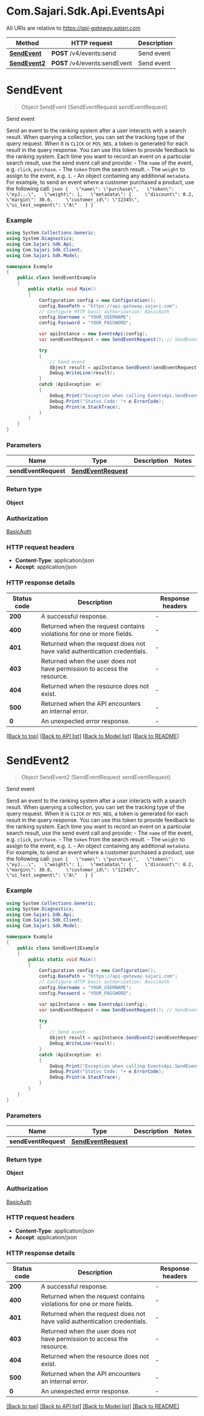 # Com.Sajari.Sdk.Api.EventsApi

All URIs are relative to *https://api-gateway.sajari.com*

Method | HTTP request | Description
------------- | ------------- | -------------
[**SendEvent**](EventsApi.md#sendevent) | **POST** /v4/events:send | Send event
[**SendEvent2**](EventsApi.md#sendevent2) | **POST** /v4/events:sendEvent | Send event


<a name="sendevent"></a>
# **SendEvent**
> Object SendEvent (SendEventRequest sendEventRequest)

Send event

Send an event to the ranking system after a user interacts with a search result.  When querying a collection, you can set the tracking type of the query request. When it is `CLICK` or `POS_NEG`, a token is generated for each result in the query response. You can use this token to provide feedback to the ranking system. Each time you want to record an event on a particular search result, use the send event call and provide:  - The `name` of the event, e.g. `click`, `purchase`. - The `token` from the search result. - The `weight` to assign to the event, e.g. `1`. - An object containing any additional `metadata`.  For example, to send an event where a customer purchased a product, use the following call:  ```json {   \"name\": \"purchase\",   \"token\": \"eyJ...\",   \"weight\": 1,   \"metadata\": {     \"discount\": 0.2,     \"margin\": 30.0,     \"customer_id\": \"12345\",     \"ui_test_segment\": \"A\"   } } ```

### Example
```csharp
using System.Collections.Generic;
using System.Diagnostics;
using Com.Sajari.Sdk.Api;
using Com.Sajari.Sdk.Client;
using Com.Sajari.Sdk.Model;

namespace Example
{
    public class SendEventExample
    {
        public static void Main()
        {
            Configuration config = new Configuration();
            config.BasePath = "https://api-gateway.sajari.com";
            // Configure HTTP basic authorization: BasicAuth
            config.Username = "YOUR_USERNAME";
            config.Password = "YOUR_PASSWORD";

            var apiInstance = new EventsApi(config);
            var sendEventRequest = new SendEventRequest(); // SendEventRequest | 

            try
            {
                // Send event
                Object result = apiInstance.SendEvent(sendEventRequest);
                Debug.WriteLine(result);
            }
            catch (ApiException  e)
            {
                Debug.Print("Exception when calling EventsApi.SendEvent: " + e.Message );
                Debug.Print("Status Code: "+ e.ErrorCode);
                Debug.Print(e.StackTrace);
            }
        }
    }
}
```

### Parameters

Name | Type | Description  | Notes
------------- | ------------- | ------------- | -------------
 **sendEventRequest** | [**SendEventRequest**](SendEventRequest.md)|  | 

### Return type

**Object**

### Authorization

[BasicAuth](../README.md#BasicAuth)

### HTTP request headers

 - **Content-Type**: application/json
 - **Accept**: application/json


### HTTP response details
| Status code | Description | Response headers |
|-------------|-------------|------------------|
| **200** | A successful response. |  -  |
| **400** | Returned when the request contains violations for one or more fields. |  -  |
| **401** | Returned when the request does not have valid authentication credentials. |  -  |
| **403** | Returned when the user does not have permission to access the resource. |  -  |
| **404** | Returned when the resource does not exist. |  -  |
| **500** | Returned when the API encounters an internal error. |  -  |
| **0** | An unexpected error response. |  -  |

[[Back to top]](#) [[Back to API list]](../README.md#documentation-for-api-endpoints) [[Back to Model list]](../README.md#documentation-for-models) [[Back to README]](../README.md)

<a name="sendevent2"></a>
# **SendEvent2**
> Object SendEvent2 (SendEventRequest sendEventRequest)

Send event

Send an event to the ranking system after a user interacts with a search result.  When querying a collection, you can set the tracking type of the query request. When it is `CLICK` or `POS_NEG`, a token is generated for each result in the query response. You can use this token to provide feedback to the ranking system. Each time you want to record an event on a particular search result, use the send event call and provide:  - The `name` of the event, e.g. `click`, `purchase`. - The `token` from the search result. - The `weight` to assign to the event, e.g. `1`. - An object containing any additional `metadata`.  For example, to send an event where a customer purchased a product, use the following call:  ```json {   \"name\": \"purchase\",   \"token\": \"eyJ...\",   \"weight\": 1,   \"metadata\": {     \"discount\": 0.2,     \"margin\": 30.0,     \"customer_id\": \"12345\",     \"ui_test_segment\": \"A\"   } } ```

### Example
```csharp
using System.Collections.Generic;
using System.Diagnostics;
using Com.Sajari.Sdk.Api;
using Com.Sajari.Sdk.Client;
using Com.Sajari.Sdk.Model;

namespace Example
{
    public class SendEvent2Example
    {
        public static void Main()
        {
            Configuration config = new Configuration();
            config.BasePath = "https://api-gateway.sajari.com";
            // Configure HTTP basic authorization: BasicAuth
            config.Username = "YOUR_USERNAME";
            config.Password = "YOUR_PASSWORD";

            var apiInstance = new EventsApi(config);
            var sendEventRequest = new SendEventRequest(); // SendEventRequest | 

            try
            {
                // Send event
                Object result = apiInstance.SendEvent2(sendEventRequest);
                Debug.WriteLine(result);
            }
            catch (ApiException  e)
            {
                Debug.Print("Exception when calling EventsApi.SendEvent2: " + e.Message );
                Debug.Print("Status Code: "+ e.ErrorCode);
                Debug.Print(e.StackTrace);
            }
        }
    }
}
```

### Parameters

Name | Type | Description  | Notes
------------- | ------------- | ------------- | -------------
 **sendEventRequest** | [**SendEventRequest**](SendEventRequest.md)|  | 

### Return type

**Object**

### Authorization

[BasicAuth](../README.md#BasicAuth)

### HTTP request headers

 - **Content-Type**: application/json
 - **Accept**: application/json


### HTTP response details
| Status code | Description | Response headers |
|-------------|-------------|------------------|
| **200** | A successful response. |  -  |
| **400** | Returned when the request contains violations for one or more fields. |  -  |
| **401** | Returned when the request does not have valid authentication credentials. |  -  |
| **403** | Returned when the user does not have permission to access the resource. |  -  |
| **404** | Returned when the resource does not exist. |  -  |
| **500** | Returned when the API encounters an internal error. |  -  |
| **0** | An unexpected error response. |  -  |

[[Back to top]](#) [[Back to API list]](../README.md#documentation-for-api-endpoints) [[Back to Model list]](../README.md#documentation-for-models) [[Back to README]](../README.md)

